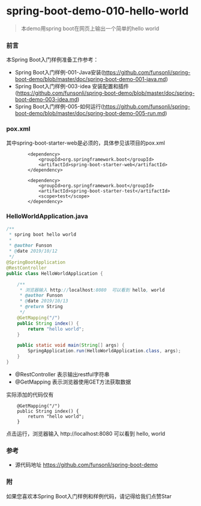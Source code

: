 # spring-boot-demo-010-hello-world

> 本demo用spring boot在网页上输出一个简单的hello world

### 前言

本Spring Boot入门样例准备工作参考：

- Spring Boot入门样例-001-Java安装(https://github.com/funsonli/spring-boot-demo/blob/master/doc/spring-boot-demo-001-java.md)
- Spring Boot入门样例-003-idea 安装配置和插件(https://github.com/funsonli/spring-boot-demo/blob/master/doc/spring-boot-demo-003-idea.md)
- Spring Boot入门样例-005-如何运行(https://github.com/funsonli/spring-boot-demo/blob/master/doc/spring-boot-demo-005-run.md)

### pox.xml
其中spring-boot-starter-web是必须的，具体参见该项目的pox.xml
```
		<dependency>
			<groupId>org.springframework.boot</groupId>
			<artifactId>spring-boot-starter-web</artifactId>
		</dependency>

		<dependency>
			<groupId>org.springframework.boot</groupId>
			<artifactId>spring-boot-starter-test</artifactId>
			<scope>test</scope>
		</dependency>
```

### HelloWorldApplication.java

```java
/**
 * spring boot hello world
 *
 * @author Funson
 * @date 2019/10/12
 */
@SpringBootApplication
@RestController
public class HelloWorldApplication {

    /**
     * 浏览器输入 http://localhost:8080  可以看到 hello, world
     * @author Funson
     * @date 2019/10/13
     * @return String
     */
    @GetMapping("/")
    public String index() {
        return "hello world";
    }

    public static void main(String[] args) {
        SpringApplication.run(HelloWorldApplication.class, args);
    }
}
```

- @RestController 表示输出restful字符串
- @GetMapping 表示浏览器使用GET方法获取数据

实际添加的代码仅有

```
    @GetMapping("/")
    public String index() {
        return "hello world";
    }
```

点击运行，浏览器输入 http://localhost:8080  可以看到 hello, world


### 参考
- 源代码地址 https://github.com/funsonli/spring-boot-demo


### 附
如果您喜欢本Spring Boot入门样例和样例代码，请记得给我们点赞Star

